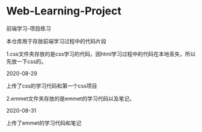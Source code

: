 # Web-Learning-Project
前端学习-项目练习

本仓库用于存放前端学习过程中的代码片段

1.css文件夹存放的是css学习的代码，因html学习过程中的代码在本地丢失，所以先放一下css的。

2020-08-29

上传了css的学习代码和第一个css项目

2.emmet文件夹存放的是emmet的学习代码以及笔记。

2020-08-31

上传了emmet的学习代码和笔记
